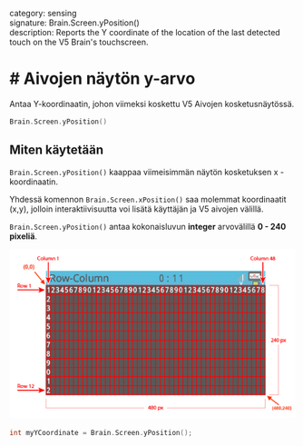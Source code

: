 category: sensing  
signature: Brain.Screen.yPosition()  
description: Reports the Y coordinate of the location of the last detected touch on the V5 Brain's touchscreen.

# # Aivojen näytön y-arvo

Antaa Y-koordinaatin, johon viimeksi koskettu V5 Aivojen kosketusnäytössä.

```cpp
Brain.Screen.yPosition()
```

## Miten käytetään

`Brain.Screen.yPosition()` kaappaa viimeisimmän näytön kosketuksen x -koordinaatin. 

Yhdessä komennon  `Brain.Screen.xPosition()`  saa molemmat koordinaatit (x,y), jolloin interaktiivisuutta voi lisätä käyttäjän ja V5 aivojen välillä.


`Brain.Screen.yPosition()` antaa kokonaisluvun **integer** arvovälillä **0 - 240 pixeliä**.

![v5_row_column_brain](v5_row_column_brain.jpg)

```cpp
int myYCoordinate = Brain.Screen.yPosition();
```

<advanced>
</advanced>
